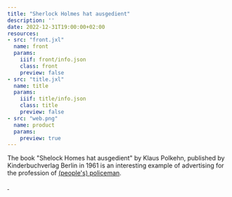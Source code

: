 ```yaml
---
title: "Sherlock Holmes hat ausgedient"
description: ''
date: 2022-12-31T19:00:00+02:00
resources:
- src: "front.jxl"
  name: front
  params:
    iiif: front/info.json
    class: front
    preview: false
- src: "title.jxl"
  name: title
  params:
    iiif: title/info.json
    class: title
    preview: false
- src: "web.png"
  name: product
  params:
    preview: true
---
```

The book "Shelock Homes hat ausgedient" by Klaus Polkehn, published by Kinderbuchverlag Berlin in 1961 is an interesting example of advertising for the profession of [(people's) policeman](https://en.wikipedia.org/wiki/Volkspolizei).

<a class="worldcat" href="https://worldcat.org/de/title/73641149">&nbsp;</a>
